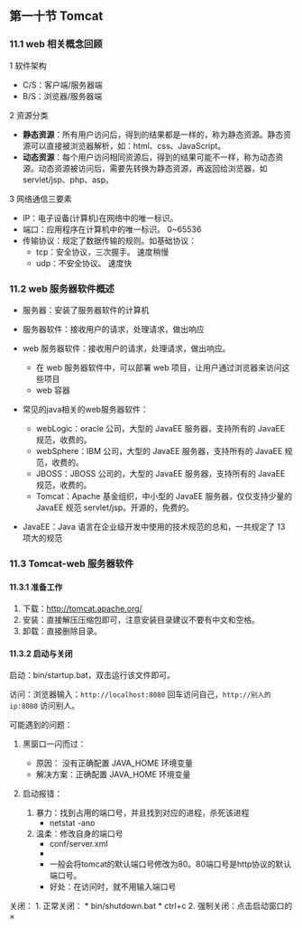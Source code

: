 ## 第一十节 Tomcat

### 11.1 web 相关概念回顾

1 软件架构
* C/S：客户端/服务器端
* B/S：浏览器/服务器端
	
2 资源分类
* **静态资源**：所有用户访问后，得到的结果都是一样的，称为静态资源。静态资源可以直接被浏览器解析，如：html、css、JavaScript。
* **动态资源**：每个用户访问相同资源后，得到的结果可能不一样，称为动态资源。动态资源被访问后，需要先转换为静态资源，再返回给浏览器，如 servlet/jsp、php、asp。

3 网络通信三要素
* IP：电子设备(计算机)在网络中的唯一标识。
* 端口：应用程序在计算机中的唯一标识。 0~65536
* 传输协议：规定了数据传输的规则。如基础协议：
   * tcp：安全协议，三次握手。 速度稍慢
   * udp：不安全协议。 速度快

### 11.2 web 服务器软件概述

* 服务器：安装了服务器软件的计算机
* 服务器软件：接收用户的请求，处理请求，做出响应
* web 服务器软件：接收用户的请求，处理请求，做出响应。
	* 在 web 服务器软件中，可以部署 web 项目，让用户通过浏览器来访问这些项目
	* web 容器

* 常见的java相关的web服务器软件：
	* webLogic：oracle 公司，大型的 JavaEE 服务器，支持所有的 JavaEE 规范，收费的。
	* webSphere：IBM 公司，大型的 JavaEE 服务器，支持所有的 JavaEE 规范，收费的。
	* JBOSS：JBOSS 公司的，大型的 JavaEE 服务器，支持所有的 JavaEE 规范，收费的。
	* Tomcat：Apache 基金组织，中小型的 JavaEE 服务器，仅仅支持少量的 JavaEE 规范 servlet/jsp。开源的，免费的。

* JavaEE：Java 语言在企业级开发中使用的技术规范的总和，一共规定了 13 项大的规范
	
### 11.3 Tomcat-web 服务器软件

#### 11.3.1 准备工作

1. 下载：http://tomcat.apache.org/
2. 安装：直接解压压缩包即可，注意安装目录建议不要有中文和空格。
3. 卸载：直接删除目录。

#### 11.3.2 启动与关闭

启动：bin/startup.bat，双击运行该文件即可。

访问：浏览器输入：`http://localhost:8080` 回车访问自己，`http://别人的ip:8080` 访问别人。
			
可能遇到的问题：
1. 黑窗口一闪而过：
	* 原因： 没有正确配置 JAVA_HOME 环境变量
	* 解决方案：正确配置 JAVA_HOME 环境变量
	
2. 启动报错：
	1. 暴力：找到占用的端口号，并且找到对应的进程，杀死该进程
		* netstat -ano
	2. 温柔：修改自身的端口号
		* conf/server.xml
		* <Connector port="8888" protocol="HTTP/1.1"
			               connectionTimeout="20000"
			               redirectPort="8445" />
		* 一般会将tomcat的默认端口号修改为80。80端口号是http协议的默认端口号。
		* 好处：在访问时，就不用输入端口号

关闭：
	1. 正常关闭：
		* bin/shutdown.bat
		* ctrl+c
	2. 强制关闭：点击启动窗口的×











